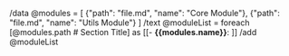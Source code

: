 /data @modules = [
  {"path": "file.md", "name": "Core Module"},
  {"path": "file.md", "name": "Utils Module"}
]
/text @moduleList = foreach [@modules.path # Section Title] as [[- **{{modules.name}}**: ]]
/add @moduleList